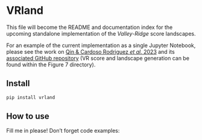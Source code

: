 # VRland

<!-- WARNING: THIS FILE WAS AUTOGENERATED! DO NOT EDIT! -->

This file will become the README and documentation index for the
upcoming standalone implementation of the *Valley-Ridge* score
landscapes.

For an example of the current implementation as a single Jupyter
Notebook, please see the work on [Qin & Cardoso Rodriguez *et al.*
2023](https://doi.org/10.1101/2023.02.15.528008) and its [associated
GitHub
repository](https://github.com/TAPE-Lab/Qin-CardosoRodriguez-et-al) (VR
score and landscape generation can be found within the Figure 7
directory).

## Install

``` sh
pip install vrland
```

## How to use

Fill me in please! Don’t forget code examples:
